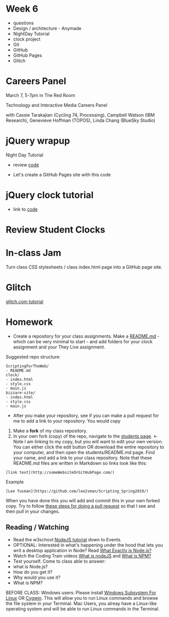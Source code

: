 # Week 6

- questions
- Design / architecture - Anymade
- NightDay Tutorial
- clock project 
- Git
- GitHub
- GitHub Pages
- Glitch

# Careers Panel

March 7, 5-7pm in The Red Room

Technology and Interactive Media Careers Panel

with Cassie Tarakajian (Cycling 74, Processing), Campbell Watson (IBM Research), Genevieve Hoffman (TOPOS), Linda Chang (BlueSky Studio)


# jQuery wrapup

Night Day Tutorial

- review [code](https://github.com/lee2sman/Scripting_Spring2019/tree/master/week5/night_day)

- Let's create a GitHub Pages site with this code


# jQuery clock tutorial

- link to [code](https://googlecreativelab.github.io/coder-projects/projects/digital_clock/assets/downloads/digital_clock.zip)

# Review Student Clocks


# In-class Jam

Turn class CSS stylesheets / class index.html page into a GitHub page site. 

# Glitch

[glitch.com tutorial](http://glitch.com)

# Homework

- Create a repository for your class assignments. Make a [README.md](https://www.writethedocs.org/guide/writing/beginners-guide-to-docs/) - which can be very minimal to start - and add folders for your clock assignment and your They Live assignment.

Suggested repo structure:

```
ScriptingForTheWeb/
- README.md
clock/
- index.html
- style.css
- main.js
bizzare-site/
- index.html
- style.css
- main.js
```

- After you make your repository, see if you can make a pull request for me to add a link to your repository. You would copy 

1. Make a **fork** of my class repository.
2. In your own fork (copy) of the repo, navigate to the [students page](https://github.com/lee2sman/Scripting_Spring2019/tree/master/students). <- Note I am linking to my copy, but you will want to edit your own version. You can either click the edit button OR download the entire repository to your computer, and then open the students/README.md page. Find your name, and add a link to your class repository. Note that these README.md files are written in Markdown so links look like this:

```
[link text](http://someWebsiteOrGitHubPage.com/)
```

Example

```
[Lee Tusman](https://github.com/lee2sman/Scripting_Spring2019/)
```

When you have done this you will add and commit this in your own forked copy. Try to follow [these steps for doing a pull request](https://help.github.com/en/articles/creating-a-pull-request-from-a-fork) so that I see and then pull in your changes.

## Reading / Watching

- Read the w3school [NodeJS tutorial](https://www.w3schools.com/nodejs/default.asp) down to Events.
- OPTIONAL: Interested in what's happening under the hood that lets you writ a desktop application in Node? Read [What Exactly is Node.js?](https://medium.freecodecamp.org/what-exactly-is-node-js-ae36e97449f5)
- Watch the Coding Train videos [What is nodeJS](https://www.youtube.com/watch?v=RF5_MPSNAtU) and [What is NPM?](https://www.youtube.com/watch?v=s70-Vsud9Vk)
- Test yourself. Come to class able to answer: 
 - what is Node.js? 
 - How do you get it?
 - Why would you use it? 
 - What is NPM?

BEFORE CLASS: Windows users: Please install [Windows Subsystem For Linux](https://docs.microsoft.com/en-us/windows/wsl/about) OR [Cygwin](https://www.cygwin.com/). This will allow you to run Linux commands and browse the file system in your Terminal. Mac Users, you alreay have a Linux-like operating system and will be able to run Linux commands in the Terminal.
